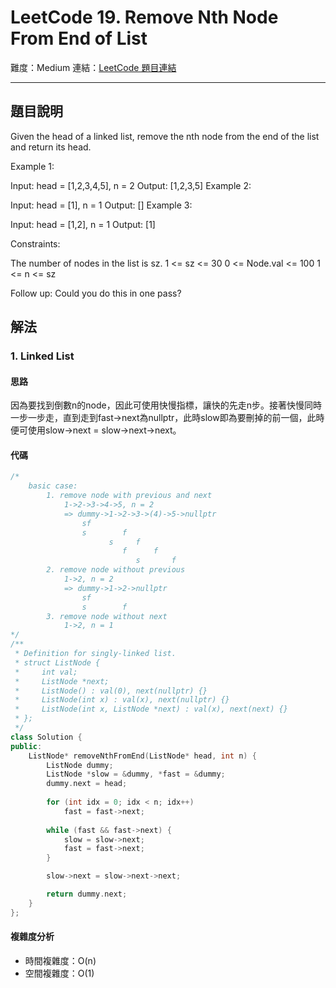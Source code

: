 # LeetCode 19. Remove Nth Node From End of List

難度：Medium
連結：[LeetCode 題目連結](https://leetcode.com/problems/remove-nth-node-from-end-of-list/description/)

---

## 題目說明
    
Given the head of a linked list, remove the nth node from the end of the list and return its head.

 

Example 1:


Input: head = [1,2,3,4,5], n = 2
Output: [1,2,3,5]
Example 2:

Input: head = [1], n = 1
Output: []
Example 3:

Input: head = [1,2], n = 1
Output: [1]
 

Constraints:

The number of nodes in the list is sz.
1 <= sz <= 30
0 <= Node.val <= 100
1 <= n <= sz
 

Follow up: Could you do this in one pass?

## 解法
### 1. Linked List
#### 思路

因為要找到倒數n的node，因此可使用快慢指標，讓快的先走n步。接著快慢同時一步一步走，直到走到fast->next為nullptr，此時slow即為要刪掉的前一個，此時便可使用slow->next = slow->next->next。

#### 代碼
```c++
/*
    basic case:
        1. remove node with previous and next
            1->2->3->4->5, n = 2
            => dummy->1->2->3->(4)->5->nullptr
                sf
                s        f
                      s     f
                         f      f
                            s       f
        2. remove node without previous
            1->2, n = 2
            => dummy->1->2->nullptr
                sf
                s        f
        3. remove node without next
            1->2, n = 1
*/
/**
 * Definition for singly-linked list.
 * struct ListNode {
 *     int val;
 *     ListNode *next;
 *     ListNode() : val(0), next(nullptr) {}
 *     ListNode(int x) : val(x), next(nullptr) {}
 *     ListNode(int x, ListNode *next) : val(x), next(next) {}
 * };
 */
class Solution {
public:
    ListNode* removeNthFromEnd(ListNode* head, int n) {
        ListNode dummy;
        ListNode *slow = &dummy, *fast = &dummy;
        dummy.next = head;
        
        for (int idx = 0; idx < n; idx++)
            fast = fast->next;
        
        while (fast && fast->next) {
            slow = slow->next;
            fast = fast->next;
        }

        slow->next = slow->next->next;

        return dummy.next;
    }
};
```

#### 複雜度分析

- 時間複雜度：O(n)
- 空間複雜度：O(1)
